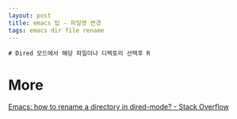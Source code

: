 ```yaml
---
layout: post
title: emacs 팁 - 파일명 변경
tags: emacs dir file rename
---
```


```
# Dired 모드에서 해당 파일이나 디렉토리 선택후 R
```

# More
[Emacs: how to rename a directory in dired-mode? - Stack Overflow](https://stackoverflow.com/questions/16115493/emacs-how-to-rename-a-directory-in-dired-mode)
